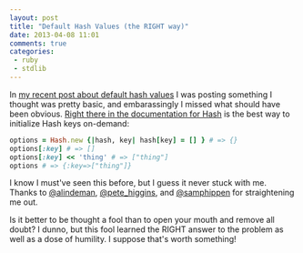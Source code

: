 ```yaml
---
layout: post
title: "Default Hash Values (the RIGHT way)"
date: 2013-04-08 11:01
comments: true
categories:
 - ruby
 - stdlib
---
```


In [my recent post about default hash values](/blog/2013/default-hash-values/)
I was posting something I thought was pretty basic, and embarassingly I missed what
should have been obvious. [Right there in the documentation for
Hash](http://ruby-doc.org/core-2.0/Hash.html#method-c-new) is the best way to
initialize Hash keys on-demand:

```ruby
options = Hash.new {|hash, key| hash[key] = [] } # => {}
options[:key] # => []
options[:key] << 'thing' # => ["thing"]
options # => {:key=>["thing"]}
```

I know I must've seen this before, but I guess it never stuck with me. Thanks to
[@alindeman](http://twitter.com/alindeman), [@pete_higgins](https://twitter.com/pete_higgins),
and [@samphippen](http://twitter.com/samphippen) for straightening me out.

Is it better to be thought a fool than to open your mouth and remove all doubt? I
dunno, but this fool learned the RIGHT answer to the problem as well as a dose of
humility. I suppose that's worth something!